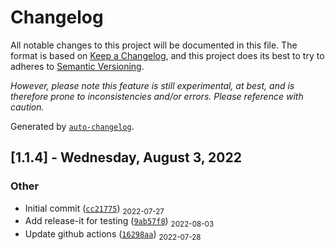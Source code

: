 # Changelog 

All notable changes to this project will be documented in this file. The format is based on [Keep a Changelog](https://keepachangelog.com/en/1.0.0/), and this project does its best to try to adheres to [Semantic Versioning](https://semver.org/spec/v2.0.0.html). 

_However, please note this feature is still experimental, at best, and is therefore prone to inconsistencies and/or errors. Please reference with caution._

Generated by [`auto-changelog`](https://github.com/CookPete/auto-changelog).



## [1.1.4] - Wednesday, August 3, 2022

### Other

* Initial commit ([`cc21775`](https://github.com/dreamistlabs/for-testing/commit/cc2177536bba7a58379dbe977a532e73d392725a)) <sub>2022-07-27</sub>
* Add release-it for testing ([`9ab57f8`](https://github.com/dreamistlabs/for-testing/commit/9ab57f8811b0736b9eecb90e216298be41e4e775)) <sub>2022-08-03</sub>
* Update github actions ([`16298aa`](https://github.com/dreamistlabs/for-testing/commit/16298aa742befa016595b0558ae836c95e0d5010)) <sub>2022-07-28</sub>
